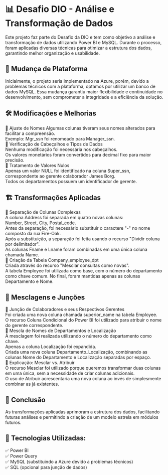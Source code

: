 # 📊 Desafio DIO - Análise e Transformação de Dados
Este projeto faz parte do Desafio da DIO e tem como objetivo a análise e transformação de dados utilizando Power BI e MySQL. Durante o processo, foram aplicadas diversas técnicas para otimizar a estrutura dos dados, garantindo melhor organização e usabilidade.

## 🚀 Mudança de Plataforma
Inicialmente, o projeto seria implementado na Azure, porém, devido a problemas técnicos com a plataforma, optamos por utilizar um banco de dados MySQL. Essa mudança garantiu maior flexibilidade e continuidade no desenvolvimento, sem comprometer a integridade e a eficiência da solução.

## 🛠️ Modificações e Melhorias
🔹 Ajuste de Nomes
Algumas colunas tiveram seus nomes alterados para facilitar a compreensão.  
Exemplo: Mgr_ssn foi renomeado para Manager_ssn.  
🔹 Verificação de Cabeçalhos e Tipos de Dados  
Nenhuma modificação foi necessária nos cabeçalhos.  
Os valores monetários foram convertidos para decimal fixo para maior precisão.  
🔹 Tratamento de Valores Nulos  
Apenas um valor NULL foi identificado na coluna Super_ssn, correspondente ao gerente colaborador James Borg.  
Todos os departamentos possuem um identificador de gerente.  
## 🏗️ Transformações Aplicadas  
🔹 Separação de Colunas Complexas  
A coluna Address foi separada em quatro novas colunas:  
Number, Street, City, Postal_code.  
Antes da separação, foi necessário substituir o caractere "-" no nome composto da rua Fire-Oak.  
Após a substituição, a separação foi feita usando o recurso "Dividir coluna por delimitador".  
As colunas Fname e Lname foram combinadas em uma única coluna chamada Name.  
🔹 Criação da Tabela Company_employee_dpt  
Criada através do recurso "Mesclar consultas como novas".  
A tabela Employee foi utilizada como base, com o número do departamento como chave comum.
No final, foram mantidas apenas as colunas Departamento e Nome.  
## 🔄 Mesclagens e Junções  
🔹 Junção de Colaboradores e seus Respectivos Gerentes  
Foi criada uma nova coluna chamada superior_name na tabela Employee.  
O recurso Coluna Condicional do Power BI foi utilizado para atribuir o nome do gerente correspondente.  
🔹 Mescla de Nomes de Departamentos e Localização  
A mesclagem foi realizada utilizando o número do departamento como chave.  
Apenas a coluna Localização foi expandida.  
Criada uma nova coluna Departamento_Localização, combinando as colunas Nome do Departamento e Localização separadas por espaço.  
🔹 Explicação: Mesclar vs. Atribuir  
O recurso Mesclar foi utilizado porque queremos transformar duas colunas em uma única, sem a necessidade de criar colunas adicionais.  
O uso de Atribuir acrescentaria uma nova coluna ao invés de simplesmente combinar as já existentes.  
## 🚀 Conclusão
As transformações aplicadas aprimoram a estrutura dos dados, facilitando futuras análises e permitindo a criação de um modelo estrela em módulos futuros.  

## 🎯 Tecnologias Utilizadas:
✅ Power BI  
✅ Power Query  
✅ MySQL (substituindo a Azure devido a problemas técnicos)  
✅ SQL (opcional para junção de dados)  
